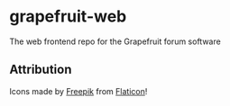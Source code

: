 # grapefruit-web
The web frontend repo for the Grapefruit forum software

## Attribution

Icons made by [Freepik](https://www.freepik.com) from [Flaticon](https://www.flaticon.com/)!
